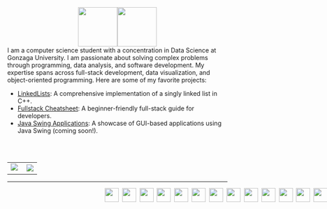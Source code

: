 <div style="display: flex; justify-content: center;">
  <img style="height: 90px;" class="img" src="https://readme-typing-svg.demolab.com/?font=Monospace&duration=1&pause=2000&color=F7F7F7&repeat=false&width=190&height=80&lines=>+Hey!+I%27m+Cooper%2C" />
  <img style="height: 90px;" class="img" src="https://readme-typing-svg.demolab.com/?font=Monospace&duration=2000&pause=2000&color=FFFFFF&width=550&height=80&lines=‎ +a+CS+and+Data+Science+student;‎ +a+full-stack+developer;‎ +a+passionate+problem-solver;" />
</div>

<div style="font-family:Inter;">I am a computer science student with a concentration in Data Science at Gonzaga University. I am passionate about solving complex problems through programming, data analysis, and software development. My expertise spans across full-stack development, data visualization, and object-oriented programming. Here are some of my favorite projects:
<ul>
  <li><a href="https://github.com/cooperbraun13/LinkedLists">LinkedLists</a>: A comprehensive implementation of a singly linked list in C++.</li>
  <li><a href="https://github.com/cooperbraun13/fullstack-cheatsheet">Fullstack Cheatsheet</a>: A beginner-friendly full-stack guide for developers.</li>
  <li><a href="https://github.com/cooperbraun13">Java Swing Applications</a>: A showcase of GUI-based applications using Java Swing (coming soon!).</li>
</ul>
</div><br><br>

<table align="center" style="width:100vw; border: none; border-collapse: collapse;">
  <tr>
    <td>
     <img class="img" src="https://github-readme-stats.vercel.app/api?username=cooperbraun13&show_icons=true&theme=transparent&hide_rank=true&text_color=FFFFFF&title_color=1ac2c4&icon_color=1ac2c4&hide_border=true" />&nbsp;
    </td>
    <td>
     <img class="img" src="http://github-readme-streak-stats.herokuapp.com?user=cooperbraun13&background=FFFFFF00&ring=1ac2c4&fire=1ac2c4&currStreakLabel=1ac2c4&theme=dark&hide_border=true" />
    </td>
  </tr>
</table>

<hr>
<div align="center" style="width:100vw;">
 <a href="https://www.oracle.com/java/"><img height="32" width="32" src="https://upload.wikimedia.org/wikipedia/en/3/30/Java_programming_language_logo.svg" /></a>&nbsp;
 <a href="https://www.python.org/"><img height="32" width="32" src="https://cdn.simpleicons.org/Python/3776AB" /></a>&nbsp;
 <a href="http://www.cplusplus.com/"><img height="32" width="32" src="https://cdn.simpleicons.org/C++/00599C" /></a>&nbsp;
 <a href="https://docs.oracle.com/javase/tutorial/uiswing/"><img height="32" width="32" src="https://cdn.simpleicons.org/Oracle/F80000" /></a>&nbsp;
 <a href="https://developer.mozilla.org/en-US/docs/Web/HTML"><img height="32" width="32" src="https://cdn.simpleicons.org/HTML5/E34F26" /></a>&nbsp;
 <a href="https://developer.mozilla.org/en-US/docs/Web/CSS"><img height="32" width="32" src="https://cdn.simpleicons.org/CSS3/1572B6" /></a>&nbsp;
 <a href="https://reactjs.org/"><img height="32" width="32" src="https://cdn.simpleicons.org/React/61DAFB" /></a>&nbsp;
 <a href="https://angular.io/"><img height="32" width="32" src="https://cdn.simpleicons.org/Angular/DD0031" /></a>&nbsp;
 <a href="https://nodejs.org/"><img height="32" width="32" src="https://cdn.simpleicons.org/Node.js/339933" /></a>&nbsp;
 <a href="https://www.microsoft.com/en-us/microsoft-365/excel"><img height="32" width="32" src="https://upload.wikimedia.org/wikipedia/commons/8/86/Microsoft_Excel_2013_logo.svg" /></a>&nbsp;
 <a href="https://www.jetbrains.com/"><img height="32" width="32" src="https://cdn.simpleicons.org/JetBrains/F0F0F0" /></a>&nbsp;
 <a href="https://code.visualstudio.com/"><img height="32" width="32" src="https://cdn.simpleicons.org/VisualStudioCode/007ACC" /></a>&nbsp;
 <a href="https://git-scm.com/"><img height="32" width="32" src="https://cdn.simpleicons.org/Git/F05032" /></a>&nbsp;
</div>
